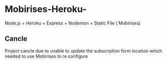 # Mobirises-Heroku-
Node.js + Heroku + Express + Nodemon + Static File ( Mobirises)

## Cancle
Project cancle due to unable to update the subscription form location which needed to use Mobirises to re configure
